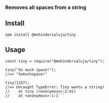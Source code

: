 ### Removes all spaces from a string

## Install

```shell
npm install @mohindersaluja/tiny
```

## Usage

````shell
const tiny = require("@mohindersaluja/tiny");

tiny("So much space!");
//=> "Somuchspace!"

tiny(1337);
//=> Uncaught TypeError: Tiny wants a string!
//    at tiny (<anonymous>:2:41)
//    at <anonymous>:1:1```
````
